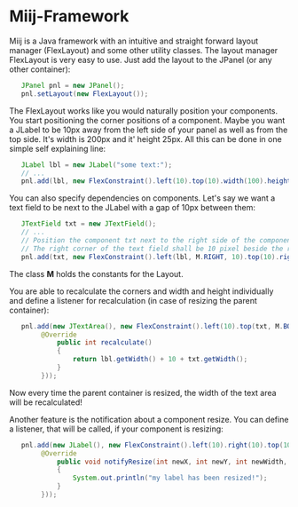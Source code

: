 Miij-Framework
====

Miij is a Java framework with an intuitive and straight forward layout manager (FlexLayout)
and some other utility classes.
The layout manager FlexLayout is very easy to use. Just add the layout to the JPanel (or any other container):
```java
   JPanel pnl = new JPanel();
   pnl.setLayout(new FlexLayout());
```

The FlexLayout works like you would naturally position your components. You start positioning the corner positions of
a component. Maybe you want a JLabel to be 10px away from the left side of your panel as well as from the top side.
It's width is 200px and it' height 25px. All this can be done in one simple self explaining line:
```java
   JLabel lbl = new JLabel("some text:");
   // ...
   pnl.add(lbl, new FlexConstraint().left(10).top(10).width(100).height(25));
```

You can also specify dependencies on components. Let's say we want a text field to be next to the JLabel with a gap of 10px
between them:
```java
   JTextField txt = new JTextField();
   // ...
   // Position the component txt next to the right side of the component lbl with a gap of 10px between them.
   // The right corner of the text field shall be 10 pixel beside the right side of the JPanel.
   pnl.add(txt, new FlexConstraint().left(lbl, M.RIGHT, 10).top(10).right(10).height(25));
```
The class **M** holds the constants for the Layout.

You are able to recalculate the corners and width and height individually and define a listener for recalculation
(in case of resizing the parent container):
```java
   pnl.add(new JTextArea(), new FlexConstraint().left(10).top(txt, M.BOTTOM, 10).width(new FlexRecalculateListener() {
   		@Override
			public int recalculate()
			{
				return lbl.getWidth() + 10 + txt.getWidth();
			}
		}));
```
Now every time the parent container is resized, the width of the text area will be recalculated!

Another feature is the notification about a component resize. You can define a listener, that will be called, if your
component is resizing:
```java
   pnl.add(new JLabel(), new FlexConstraint().left(10).right(10).top(10).bottom(10).notifyResize(new FlexNotifyResizeListener() {
   		@Override
			public void notifyResize(int newX, int newY, int newWidth, int newHeight)
			{
				System.out.println("my label has been resized!");
			}
		}));
```
